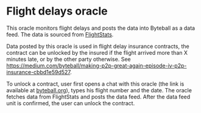 # Flight delays oracle

This oracle monitors flight delays and posts the data into Byteball as a data feed.  The data is sourced from [FlightStats](https://developer.flightstats.com/api-docs/flightstatus/v2/flightstatusresponse).

Data posted by this oracle is used in flight delay insurance contracts, the contract can be unlocked by the insured if the flight arrived more than X minutes late, or by the other party otherwise. See https://medium.com/byteball/making-p2p-great-again-episode-iv-p2p-insurance-cbbd1e59d527.

To unlock a contract, user first opens a chat with this oracle (the link is available at [byteball.org](https://byteball.org/)), types his flight number and the date.  The oracle fetches data from FlightStats and posts the data feed.  After the data feed unit is confirmed, the user can unlock the contract.
